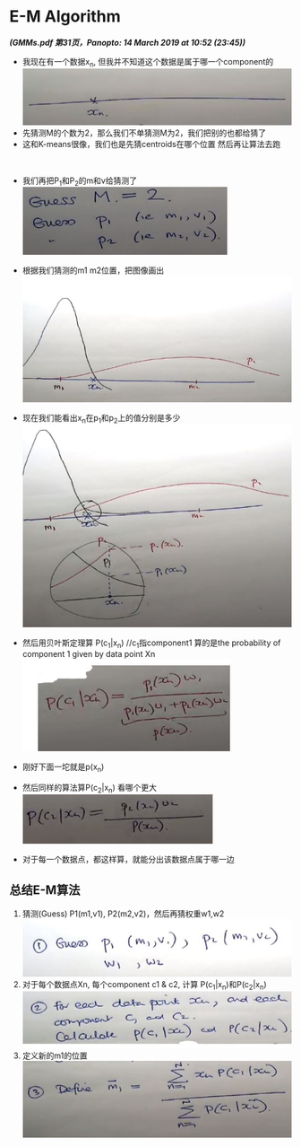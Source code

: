 # E-M Algorithm
***(GMMs.pdf 第31页，Panopto: 14 March 2019 at 10:52 (23:45))***

* 我现在有一个数据x<sub>n</sub>, 但我并不知道这个数据是属于哪一个component的  
![](./img/EM.JPG)  
* 先猜测M的个数为2，那么我们不单猜测M为2，我们把别的也都给猜了
* 这和K-means很像，我们也是先猜centroids在哪个位置 然后再让算法去跑
<br/>

* 我们再把P<sub>1</sub>和P<sub>2</sub>的m和v给猜测了  
![](./img/EM2.JPG) 
* 根据我们猜测的m1 m2位置，把图像画出  
![](./img/EM3.JPG) 

* 现在我们能看出x<sub>n</sub>在p<sub>1</sub>和p<sub>2</sub>上的值分别是多少
![](./img/EM4.JPG)

* 然后用贝叶斯定理算 P(c<sub>1</sub>|x<sub>n</sub>) //c<sub>1</sub>指component1 算的是the probability of component 1 given by data point Xn 
![](./img/EM5.JPG)
* 刚好下面一坨就是p(x<sub>n</sub>)
* 然后同样的算法算P(c<sub>2</sub>|x<sub>n</sub>) 看哪个更大  
![](./img/EM6.JPG)
* 对于每一个数据点，都这样算，就能分出该数据点属于哪一边

## 总结E-M算法
1. 猜测(Guess) P1(m1,v1), P2(m2,v2)，然后再猜权重w1,w2  
![](./img/EM7.JPG)
2. 对于每个数据点Xn, 每个component c1 & c2, 计算 P(c<sub>1</sub>|x<sub>n</sub>)和P(c<sub>2</sub>|x<sub>n</sub>)  
![](./img/EM8.JPG)
3. 定义新的m1的位置  
![](./img/EM9.JPG)